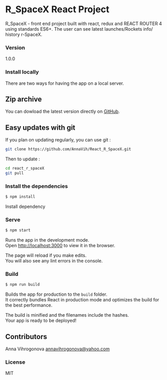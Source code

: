 # R_SpaceX React Project

R_SpaceX - front end project  built  with react, redux and REACT ROUTER 4 using standards ES6+. The user can see latest launches/Rockets info/ history r-SpaceX.

### Version
1.0.0

### Install locally

There are two ways for having the app on a local server.

## Zip archive

You can dowload the latest version directly on [GitHub](https://github.com/AnnaVih/React_R_SpaceX/archive/master.zip).

## Easy updates with git

If you plan on updating regularly, you can use git :
```bash
git clone https://github.com/AnnaVih/React_R_SpaceX.git
```
Then to update :
```bash
cd react_r_spaceX
git pull
```

### Install the dependencies

```sh
$ npm install
```
Install dependency

### Serve

```sh
$ npm start
```
Runs the app in the development mode.<br>
Open [http://localhost:3000](http://localhost:3000) to view it in the browser.

The page will reload if you make edits.<br>
You will also see any lint errors in the console.


### Build

```sh
$ npm run build
```
Builds the app for production to the `build` folder.<br>
It correctly bundles React in production mode and optimizes the build for the best performance.

The build is minified and the filenames include the hashes.<br>
Your app is ready to be deployed!

## Contributors

Anna Vihrogonova annavihrogonova@yahoo.com

### License

MIT